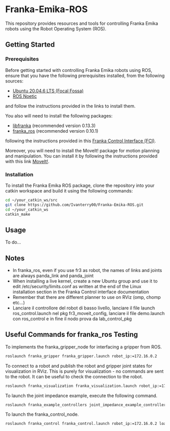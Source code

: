# Franka-Emika-ROS

This repository provides resources and tools for controlling Franka Emika robots using the Robot Operating System (ROS). 

## Getting Started
### Prerequisites

Before getting started with controlling Franka Emika robots using ROS, ensure that you have the following prerequisites installed, from the following sources:

- [Ubuntu 20.04.6 LTS (Focal Fossa)](https://releases.ubuntu.com/focal/)  
- [ROS Noetic](https://wiki.ros.org/noetic/Installation/Ubuntu)

and follow the instructions provided in the links to install them.

You also will need to install the following packages:

- [libfranka](https://github.com/frankaemika/libfranka) (recommended version 0.13.3)
- [franka_ros](https://github.com/frankaemika/franka_ros) (recommended version 0.10.1)

following the instructions provided in this [Franka Control Interface (FCI)](https://frankaemika.github.io/docs/installation_linux.html).

Moreover, you will need to install the MoveIt! package for motion planning and manipulation. You can install it by following the instructions provided with this link [MoveIt!](https://ros-planning.github.io/moveit_tutorials/doc/getting_started/getting_started.html).

### Installation

To install the Franka Emika ROS package, clone the repository into your catkin workspace and build it using the following commands:

```bash
cd ~/your_catkin_ws/src
git clone https://github.com/Ivanterry00/Franka-Emika-ROS.git
cd ~/your_catkin_ws
catkin_make
```

## Usage

To do... 


## Notes
- In franka_ros, even if you use fr3 as robot, the names of links and joints are always panda_link and panda_joint
- When installing a live kernel, create a new Ubuntu group and use it to edit /etc/security/limits.conf as written at the end of the Linux installation section in the Franka Control interface documentation
- Remember that there are different planner to use on RViz (omp, chomp etc...)
- Lanciare il controllore del robot di basso livello, lanciare il file launch ros_control.launch nel pkg fr3_moveit_config, lanciare il file demo.launch con ros_control e in fine il nodo prova da lab_control_pkg

## Useful Commands for franka_ros Testing
To implements the franka_gripper_node for interfacing a gripper from ROS.
```bash
roslaunch franka_gripper franka_gripper.launch robot_ip:=172.16.0.2
```
To connect to a robot and publish the robot and gripper joint states for visualization in RViz.
This is purely for visualization - no commands are sent to the robot. It can be useful to check the connection to the robot.
```bash
roslaunch franka_visualization franka_visualization.launch robot_ip:=172.16.0.2 load_gripper:=true robot:=fr3
```
To launch the joint impedance example, execute the following command.
```bash
roslaunch franka_example_controllers joint_impedance_example_controller.launch robot_ip:=172.16.0.2 load_gripper:=true robot:=fr3
```
To launch the franka_control_node.
```bash
roslaunch franka_control franka_control.launch robot_ip:=172.16.0.2 load_gripper:=true robot:=fr3
```
